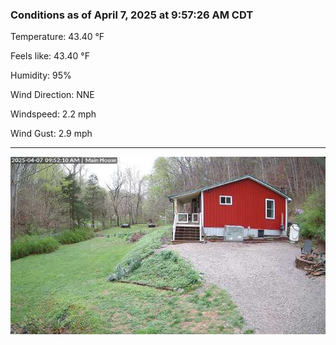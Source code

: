 ### Conditions as of April 7, 2025 at 9:57:26 AM CDT 

Temperature: 43.40 &deg;F

Feels like: 43.40 &deg;F

Humidity: 95%

Wind Direction: NNE

Windspeed: 2.2 mph

Wind Gust: 2.9 mph

---

<img src="./images/latest.jpeg"/>

